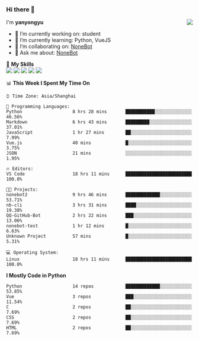 ### Hi there 👋

<a href="#">
  <img align="right" src="https://github-readme-stats.vercel.app/api?username=yanyongyu&count_private=true&show_icons=true&bg_color=15,f2f7fd,E0EAFC" />
</a>

I'm **yanyongyu**

- 🔭 I’m currently working on: student
- 🌱 I’m currently learning: Python, VueJS
- 👯 I’m collaborating on: [NoneBot](https://github.com/nonebot)
- 💬 Ask me about: [NoneBot](https://github.com/nonebot)

🌟 **My Skills**  
![](https://img.shields.io/badge/-Python-3e74a2?style=flat-square&logo=Python&logoColor=fff)
![](https://img.shields.io/badge/-Vue-4fc08d?style=flat-square&logo=Vue.js&logoColor=fff)
![](https://img.shields.io/badge/-Node.js-339933?style=flat-square&logo=Node.js&logoColor=fff)
![](https://img.shields.io/badge/-Docker-2496ED?style=flat-square&logo=Docker&logoColor=fff)
![](https://img.shields.io/badge/-Linux-000000?style=flat-square&logo=Linux&logoColor=fff)

<!--START_SECTION:waka-->
📊 **This Week I Spent My Time On** 

```text
⌚︎ Time Zone: Asia/Shanghai

💬 Programming Languages: 
Python                   8 hrs 28 mins       ███████████░░░░░░░░░░░░░░   46.56% 
Markdown                 6 hrs 43 mins       █████████░░░░░░░░░░░░░░░░   37.01% 
JavaScript               1 hr 27 mins        ██░░░░░░░░░░░░░░░░░░░░░░░   7.99% 
Vue.js                   40 mins             █░░░░░░░░░░░░░░░░░░░░░░░░   3.75% 
JSON                     21 mins             ░░░░░░░░░░░░░░░░░░░░░░░░░   1.95%

🔥 Editors: 
VS Code                  18 hrs 11 mins      █████████████████████████   100.0%

🐱‍💻 Projects: 
nonebot2                 9 hrs 46 mins       █████████████░░░░░░░░░░░░   53.71% 
nb-cli                   3 hrs 31 mins       ████░░░░░░░░░░░░░░░░░░░░░   19.38% 
QQ-GitHub-Bot            2 hrs 22 mins       ███░░░░░░░░░░░░░░░░░░░░░░   13.06% 
nonebot-test             1 hr 12 mins        █░░░░░░░░░░░░░░░░░░░░░░░░   6.63% 
Unknown Project          57 mins             █░░░░░░░░░░░░░░░░░░░░░░░░   5.31%

💻 Operating System: 
Linux                    18 hrs 11 mins      █████████████████████████   100.0%

```

**I Mostly Code in Python** 

```text
Python                   14 repos            █████████████░░░░░░░░░░░░   53.85% 
Vue                      3 repos             ███░░░░░░░░░░░░░░░░░░░░░░   11.54% 
C                        2 repos             ██░░░░░░░░░░░░░░░░░░░░░░░   7.69% 
CSS                      2 repos             ██░░░░░░░░░░░░░░░░░░░░░░░   7.69% 
HTML                     2 repos             ██░░░░░░░░░░░░░░░░░░░░░░░   7.69%

```



<!--END_SECTION:waka-->
